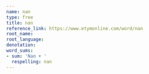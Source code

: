 ```yaml
---
name: nan
type: free
title: nan
reference_link: https://www.etymonline.com/word/nan
root_name: 
root_language: 
denotation: 
word_sums:
- sum: 'Nan + '
  respelling: nan
---
```

